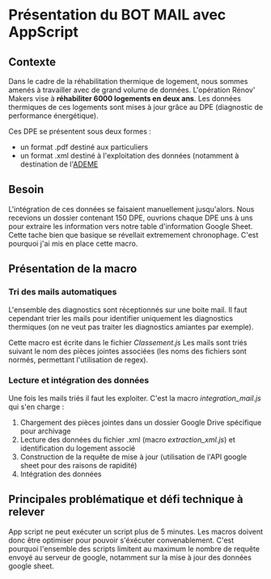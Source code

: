 # Présentation du BOT MAIL avec AppScript
## Contexte
Dans le cadre de la réhabilitation thermique de logement, nous sommes amenés à travailler avec de grand volume de données.
L'opération Rénov' Makers vise à **réhabiliter 6000 logements en deux ans**. Les données thermiques de ces logements sont mises à jour grâce au DPE (diagnostic de performance énergétique). 

Ces DPE se présentent sous deux formes :
- un format .pdf destiné aux particuliers
- un format .xml destiné à l'exploitation des données (notamment à destination de l'[ADEME](https://observatoire-dpe-audit.ademe.fr/accueil)

## Besoin
L'intégration de ces données se faisaient manuellement jusqu'alors. Nous recevions un dossier contenant 150 DPE, ouvrions chaque DPE uns à uns pour extraire les information vers notre table d'information Google Sheet. 
Cette tache bien que basique se révellait extremement chronophage. C'est pourquoi j'ai mis en place cette macro.

## Présentation de la macro
### Tri des mails automatiques
L'ensemble des diagnostics sont réceptionnés sur une boite mail. Il faut cependant trier les mails pour identifier uniquement les diagnostics thermiques (on ne veut pas traiter les diagnostics amiantes par exemple).

Cette macro est écrite dans le fichier *Classement.js*
Les mails sont triés suivant le nom des pièces jointes associées (les noms des fichiers sont normés, permettant l'utilisation de regex).

### Lecture et intégration des données
Une fois les mails triés il faut les exploiter. C'est la macro *integration_mail.js* qui s'en charge :

1. Chargement des pièces jointes dans un dossier Google Drive spécifique pour archivage
2. Lecture des données du fichier .xml (macro *extraction_xml.js*) et identification du logement associé
3. Construction de la requête de mise à jour (utilisation de l'API google sheet pour des raisons de rapidité)
4. Intégration des données

## Principales problématique et défi technique à relever
App script ne peut exécuter un script plus de 5 minutes. Les macros doivent donc être optimiser pour pouvoir s'éxécuter convenablement.
C'est pourquoi l'ensemble des scripts limitent au maximum le nombre de requête envoyé au serveur de google, notamment sur la mise à jour des données google sheet.








